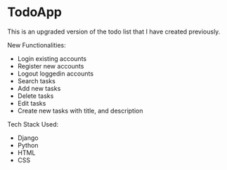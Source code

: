 # TodoApp
This is an upgraded version of the todo list that I have created previously.

New Functionalities: 
- Login existing accounts
- Register new accounts
- Logout loggedin accounts
- Search tasks
- Add new tasks
- Delete tasks
- Edit tasks
- Create new tasks with title, and description

Tech Stack Used:
- Django
- Python
- HTML
- CSS
